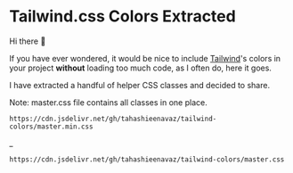 
# Tailwind.css Colors Extracted

Hi there 👋

If you have ever wondered, it would be nice to include [Tailwind](https://tailwindcss.com)'s colors in your project **without** loading too much code, as I often do, here it goes.

I have extracted a handful of helper CSS classes and decided to share.

Note: master.css file contains all classes in one place.

    https://cdn.jsdelivr.net/gh/tahashieenavaz/tailwind-colors/master.min.css
  _
  

    https://cdn.jsdelivr.net/gh/tahashieenavaz/tailwind-colors/master.css

